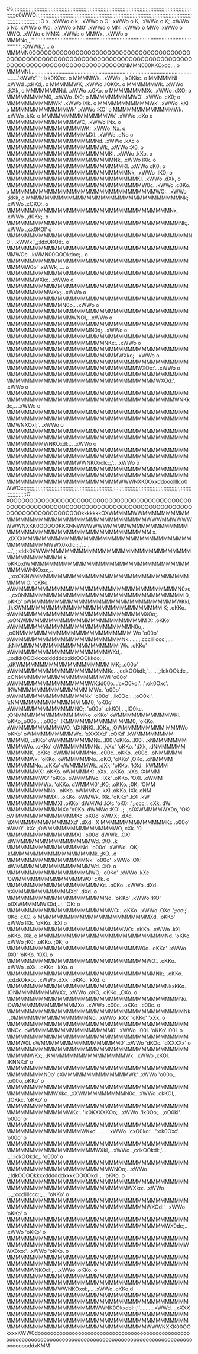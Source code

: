 Oc;;;;;;;;;;;;;;;;;;;;;;;;;;;;;;;;;;;;;;;;;;;;;;;;;;;;;;;;;;;;;;;;;;;;;;;;;;;;;;;;;;;;;;;;;;;;;;;;;;;;;;;;;;;;;;;;;;;;;;;;c0WWO:;;;;;;;;;;;;;;;;;;;;;;;;;;;;;;;;;;;;;;;;;;;;;;;;;;;;;;;;;;;;;;;;;;;;;;;;;;;;;;;;;;;;;;;;;;;;;;;;;;;;;;;;;;;;;;;;;;;;;;;;:O
x.                                                                                                                        .xWWo                                                                                                                          o
k.                                                                                                                        .xWWo                                                                                                                          o
O'                                                                                                                        .xWWo                                                                                                                          o
K,                                                                                                                        .xWWo                                                                                                                          o
X;                                                                                                                        .xWWo                                                                                                                          o
Nc                                                                                                                        .xWWo                                                                                                                          o
Wd.                                                                                                                       .xWWo                                                                                                                          o
M0'                                                                                                                       .xWWo                                                                                                                          o
MN:                                                                                                                       .xWWo                                                                                                                          o
MWo                                                                                                                       .xWWo                                                                                                                          o
MWO.                                                                                                                      .xWWo                                                                                                                          o
MMX:                                                                                                                      .xWWo                                                                                                                          o
MMWx.                                                                                                                     .xWWo                                                                                                                          o
MMMNo,,,''''''''''''''''''''''''''''''''''''''''''''''''''''''''''''''''''''''''''''''''''''''''''''''''''''''''''''''''',:OWWk,'....                                                                                                                    o
MMMMN0OOOOOOOOOOOOOOOOOOOOOOOOOOOOOOOOOOOOOOOOOOOOOOOOOOOOOOOOOOOOOOOOOOOOOOOOOOOOOOOOOOOOOOOOOOOOOOOOOOOOOOOOOOOOOOOOOOOO0NMMN000KKOxoc,..                                                                                                              o
MMMMNl....................................................................................................................'kWWx'.'';:lxk0KOo:.                                                                                                           o
MMMMWk.                                                                                                                   .xWWo         .,lx0Kkc.                                                                                                        o
MMMMMNl                                                                                                                   .xWWd             .;xKKd,.                                                                                                     o
MMMMMWK;                                                                                                                  .xWWo                .lOKO:.                                                                                                   o
MMMMMMWk.                                                                                                                 .xWWo                  .;kXk,                                                                                                  o
MMMMMMMNd.                                                                                                                .xWWo                    .c0Ko.                                                                                                o
MMMMMMMMXc                                                                                                                .xWWo                      .dXO;                                                                                               o
MMMMMMMMM0,                                                                                                               .xWWo                       .lX0;                                                                                              o
MMMMMMMMMWO'                                                                                                              .xWWo                        .cX0;                                                                                             o
MMMMMMMMMMWk'                                                                                                             .xWWo                          lXk.                                                                                            o
MMMMMMMMMMMWk'                                                                                                            .xWWo                          .kXl                                                                                            o
MMMMMMMMMMMMWk'                                                                                                           .xWWo                           :KO'                                                                                           o
MMMMMMMMMMMMMWk.                                                                                                          .xWWo                           .kKc                                                                                           o
MMMMMMMMMMMMMMWk'                                                                                                         .xWWo                           .dXo                                                                                           o
MMMMMMMMMMMMMMMWO,                                                                                                        .xWWo                            lNx.                                                                                          o
MMMMMMMMMMMMMMMMWK:                                                                                                       .xWWo                            lNx.                                                                                          o
MMMMMMMMMMMMMMMMMMXl.                                                                                                     .xWWo                           .dNo                                                                                           o
MMMMMMMMMMMMMMMMMMMNd.                                                                                                    .xWWo                           .kXc                                                                                           o
MMMMMMMMMMMMMMMMMMMMWk,                                                                                                   .xWWo                           :X0,                                                                                           o
MMMMMMMMMMMMMMMMMMMMMMKl.                                                                                                 .xWWo                          .kXo.                                                                                           o
MMMMMMMMMMMMMMMMMMMMMMMNk,                                                                                                .xWWo                          lXk.                                                                                            o
MMMMMMMMMMMMMMMMMMMMMMMMMKl.                                                                                              .xWWo                         cK0;                                                                                             o
MMMMMMMMMMMMMMMMMMMMMMMMMMNk,                                                                                             .xWWo                       .lKO;                                                                                              o
MMMMMMMMMMMMMMMMMMMMMMMMMMMMKl.                                                                                           .xWWo                      .dXk,                                                                                               o
MMMMMMMMMMMMMMMMMMMMMMMMMMMMMW0c.                                                                                         .xWWo                    .c0Ko.                                                                                                o
MMMMMMMMMMMMMMMMMMMMMMMMMMMMMMMWO:.                                                                                       .xWWo                  .;kKk,                                                                                                  o
MMMMMMMMMMMMMMMMMMMMMMMMMMMMMMMMMNk;                                                                                      .xWWo                .cOKO:.                                                                                                   o
MMMMMMMMMMMMMMMMMMMMMMMMMMMMMMMMMMMNx,                                                                                    .xWWo             .,d0Kx;.                                                                                                     o
MMMMMMMMMMMMMMMMMMMMMMMMMMMMMMMMMMMMMNk;.                                                                                 .xWWo         .,cx0KOl'                                                                                                        o
MMMMMMMMMMMMMMMMMMMMMMMMMMMMMMMMMMMMMMMNO:.                                                                               .xWWx'.',;:ldxOKOd:.                                                                                                           o
MMMMMMMMMMMMMMMMMMMMMMMMMMMMMMMMMMMMMMMMMWOc.                                                                             .kWMN00OOOkdoc;..                                                                                                              o
MMMMMMMMMMMMMMMMMMMMMMMMMMMMMMMMMMMMMMMMMMMW0o'                                                                           .xWWk,....                                                                                                                     o
MMMMMMMMMMMMMMMMMMMMMMMMMMMMMMMMMMMMMMMMMMMMMWXkc.                                                                        .xWWo                                                                                                                          o
MMMMMMMMMMMMMMMMMMMMMMMMMMMMMMMMMMMMMMMMMMMMMMMMWKx;.                                                                     .xWWo                                                                                                                          o
MMMMMMMMMMMMMMMMMMMMMMMMMMMMMMMMMMMMMMMMMMMMMMMMMMMN0o,.                                                                  .xWWo                                                                                                                          o
MMMMMMMMMMMMMMMMMMMMMMMMMMMMMMMMMMMMMMMMMMMMMMMMMMMMMWNOl,.                                                               .xWWo                                                                                                                          o
MMMMMMMMMMMMMMMMMMMMMMMMMMMMMMMMMMMMMMMMMMMMMMMMMMMMMMMMMN0d;.                                                            .xWWo                                                                                                                          o
MMMMMMMMMMMMMMMMMMMMMMMMMMMMMMMMMMMMMMMMMMMMMMMMMMMMMMMMMMMMNKx:.                                                         .xWWo                                                                                                                          o
MMMMMMMMMMMMMMMMMMMMMMMMMMMMMMMMMMMMMMMMMMMMMMMMMMMMMMMMMMMMMMMWXko;.                                                     .xWWo                                                                                                                          o
MMMMMMMMMMMMMMMMMMMMMMMMMMMMMMMMMMMMMMMMMMMMMMMMMMMMMMMMMMMMMMMMMMMWXOo:'.                                                .xWWo                                                                                                                          o
MMMMMMMMMMMMMMMMMMMMMMMMMMMMMMMMMMMMMMMMMMMMMMMMMMMMMMMMMMMMMMMMMMMMMMMWXOd:'.                                            .xWWo                                                                                                                          o
MMMMMMMMMMMMMMMMMMMMMMMMMMMMMMMMMMMMMMMMMMMMMMMMMMMMMMMMMMMMMMMMMMMMMMMMMMMWNKkdc,..                                      .xWWo                                                                                                                          o
MMMMMMMMMMMMMMMMMMMMMMMMMMMMMMMMMMMMMMMMMMMMMMMMMMMMMMMMMMMMMMMMMMMMMMMMMMMMMMMMWNXOxl;'.                                 .xWWo                                                                                                                          o
MMMMMMMMMMMMMMMMMMMMMMMMMMMMMMMMMMMMMMMMMMMMMMMMMMMMMMMMMMMMMMMMMMMMMMMMMMMMMMMMMMMMMMWNKOxdl:,..                         .xWWo                                                                                                                          o
MMMMMMMMMMMMMMMMMMMMMMMMMMMMMMMMMMMMMMMMMMMMMMMMMMMMMMMMMMMMMMMMMMMMMMMMMMMMMMMMMMMMMMMMMMMMMWWNKOxolc:;,'..              .xWWo                                                                                                                          o
MMMMMMMMMMMMMMMMMMMMMMMMMMMMMMMMMMMMMMMMMMMMMMMMMMMMMMMMMMMMMMMMMMMMMMMMMMMMMMMMMMMMMMMMMMMMMMMMMMMMMMWWWNXK0Oxxddooollllco0WWOc;;;;;;;;;;;;;;;;;;;;;;;;;;;;;;;;;;;;;;;;;;;;;;;;;;;;;;;;;;::::;;;;;;;;;;;;;;;;;;;;;;;;;;;;;;;;;;;;;;;;;;;;;;;;;;;;;;;;;;:O
XOOOOOOOOOOOOOOOOOOOOOOOOOOOOOOOOOOOOOOOOOOOOOOOOOOOOOOOOOOOOOOOOOOOOOOOOOOOOOOOOOOOOOOOOOOOOOOOOOOOOOOOOOOOOOOOOkkkkkkkOXWMMMMWWMMMMMMMMMMMMMMMMMMMMMMMMMMMMMMMMMMMMMMMMWWWMMWWWWWWWNXKK0OOOO0KKXNNWWWWWWMMMMWMMMMMMMMMMMMMMMMMMMMMMMMMMMMMMMMMMMMMMMMMMM
x.                                                                                                                    .,dXXXMMMMMMMMMMMMMMMMMMMMMMMMMMMMMMMMMMMMMMMMMMMMMWWX0kdlc:;,,'.....   ....',,;:cldk0XWWMMMMMMMMMMMMMMMMMMMMMMMMMMMMMMMMMMMMMMMMMMM
k.                                                                                                                   'oKKo;dWMMMMMMMMMMMMMMMMMMMMMMMMMMMMMMMMMMMMMMWNKOxo:,..                              ..,:oxOKNWMMMMMMMMMMMMMMMMMMMMMMMMMMMMMMMMMMMMM
O.                                                                                                                 'oKKo.  oWMMMMMMMMMMMMMMMMMMMMMMMMMMMMMMMMMMMN0xc,.                                            .,cx0NMMMMMMMMMMMMMMMMMMMMMMMMMMMMMMMMMM
0,                                                                                                               .oKKo'    oWMMMMMMMMMMMMMMMMMMMMMMMMMMMMMMMWKkl,.                                                    .,lkKWMMMMMMMMMMMMMMMMMMMMMMMMMMMMMM
K;                                                                                                             .oKKo.      oWMMMMMMMMMMMMMMMMMMMMMMMMMMMMXOo;.                                                            .;oONWMMMMMMMMMMMMMMMMMMMMMMMMMM
X:                                                                                                           .oKKo'        oWMMMMMMMMMMMMMMMMMMMMMMMMMN0o,.                                                                  .,o0NMMMMMMMMMMMMMMMMMMMMMMMM
Wo                                                                                                         'o00o'          oWMMMMMMMMMMMMMMMMMMMMMMMNk:.                         ...,;:cccllllccc:;,...                         .:kNMMMMMMMMMMMMMMMMMMMMMM
Wk.                                                                                                      .oKKo'            oWMMMMMMMMMMMMMMMMMMMMWKd,.                     .,:odkkOOOkkxxddddddxxkkOOOkkdo:,.                     .,dKWMMMMMMMMMMMMMMMMMMM
MK;                                                                                                    .o00o'              oWMMMMMMMMMMMMMMMMMMMMKc.                  .,cdkOOkdl:,'...            ...',:ldkOOkdc,.                   .cONMMMMMMMMMMMMMMMMM
MWl                                                                                                  'o00o'                oWMMMMMMMMMMMMMMMMWKdd00o.             .'cxO0ko:'.                              .':ok0Oxc'.                 .lKWMMMMMMMMMMMMMMM
MWx.                                                                                               'o00o'                  oWMMMMMMMMMMMMMMMNx'  'o00o'        .,lk0Oo;.                                        .;oO0kl'.                'xNMMMMMMMMMMMMMM
MM0,                                                                                             'oK0o'                    oWMMMMMMMMMMMMMNO;.     'o00o'    .ckKOl,.                                              .,lO0kc.               .;ONMMMMMMMMMMMM
MMNo                                                                                           .oKKo'                      oWMMMMMMMMMMMWKl.         'oKKo,,o00o,.                                                    .,o00o'               .lKMMMMMMMMMMM
MMM0,                                                                                        'oKKo.                        oWMMMMMMMMMMWO,             'dXNNKl.                                                          .lOKx,               ,OWMMMMMMMMM
MMMWo                                                                                      'oKKo'                          oWMMMMMMMMMWx.              'xXXXXd'                                                            .cOKd'              .kWMMMMMMMM
MMMM0,                                                                                   .oKKo'                            oWMMMMMMMMNx.             .l00l.'oKKo.                                                            .l00l.             .xNMMMMMMM
MMMMWo.                                                                                .oKKo'                              oWMMMMMMMNd.             ,kXx'    'oKKo.                                                            'dXk,             .dNMMMMMM
MMMMMK,                                                                              .oKKo.                                oWMMMMMMNo.            .c00c.       .oKKo.                                                           .c00c.            .oNMMMMM
MMMMMWx.                                                                           'oKKo.                                  oWMMMMMNo.            .oKO,           'oKKo'                                                           ,OKo.            .oNMMMM
MMMMMMNo.                                                                        .oKKo'                                    oWMMMMWk.            .dXk'              'oKKo.                                                          'kXd.            .kWMMM
MMMMMMMX:                                                                      .oKKo.                                      oWMMMMK:            .oXx.                 .oKKo.                                                         .xXo.            :XMMM
MMMMMMMWO'                                                                   'oKKo.                                        oWMMMWo.           .lXk'                    .oKKo.                                                        'OXl.           .oWMM
MMMMMMMMWx.                                                                'oKKo.                                          dWMMM0'            ;K0;                       .oKKo.                                                       ;0K;            'OMM
MMMMMMMMMNo.                                                             .oKKo.                                            oWMMNc            .kXl                          .oKKo.                                                      lXk.            cNM
MMMMMMMMMMXl.                                                          .oKKo.                                              oWMWk.            lXk.                            'oKKo'                                                    .kXl            .kW
MMMMMMMMMMMXl                                                        .oKKo'                                                dWMWd            .kXc                               'oK0:   .';:ccc;'.                                       cXk.            dW
MMMMMMMMMMMMXc                                                     'o0Ko.                                                  dWMWc            :KO'                                 .;..,o0XWMMMMWX0o,                                     'OK:            cW
MMMMMMMMMMMMMKc                                                  .oK0o'                                                    oWMX;           .dXd.                                   'dXMMMMMMMMMMMMXd'                                   .dXd.           ;X
MMMMMMMMMMMMMMKc                                               .o00o'                                                      oWM0'           .kXc                                   ,OWMMMMMMMMMMMMMMWO,                                   cXk.           '0
MMMMMMMMMMMMMMMXl.                                           'o00o'                                                        dWWk.           .OX:                                  .dWMMMMMMMMMMMMMMMMWd.                                  :XO.           .k
MMMMMMMMMMMMMMMMNd.                                        'o00o'                                                         .xWWd.           .OK;                                  .kMMMMMMMMMMMMMMMMMMk.                                  ;KO.           .d
MMMMMMMMMMMMMMMMMNk'                                     'o00o'                                                           .xWWo            .OX:                                  .dWMMMMMMMMMMMMMMMMWd.                                  :XO.            o
MMMMMMMMMMMMMMMMMMWO;                                  .o0Ko'                                                             .xWWo            .kXc                                   'OWMMMMMMMMMMMMMMWO'                                   cXk.            o
MMMMMMMMMMMMMMMMMMMMKc.                              .o0Ko.                                                               .xWWo            .dXd.                                   'xXMMMMMMMMMMMMXd'                                   .dXd.            o
MMMMMMMMMMMMMMMMMMMMMNd.                           'oKKo'                                                                 .xWWo             :KO'                                     ,o0XWMMMMWX0d,..;.                                 'OK:             o
MMMMMMMMMMMMMMMMMMMMMMWO:.                       .oKKo.                                                                   .xWWo             .OXc                                       .';:cc:;'.   :0Ko.                               cXO.             o
MMMMMMMMMMMMMMMMMMMMMMMMXd.                    .oKKo'                                                                     .xWWo              lXk.                                                    'oKKo.                            .kXl              o
MMMMMMMMMMMMMMMMMMMMMMMMMWO:                 .oKKo.                                                                       .xWWo              .kXl                                                      .oKKo.                          lXk.              o
MMMMMMMMMMMMMMMMMMMMMMMMMMMNd.             'oKKo.                                                                         .xWWo               ;K0;                                                       .oKKo.                       ;0K;               o
MMMMMMMMMMMMMMMMMMMMMMMMMMMMW0c.         .oKKo'                                                                           .xWWo               .lXO'                                                        'oKKo.                    'OXl.               o
MMMMMMMMMMMMMMMMMMMMMMMMMMMMMMWO:.     .oKKo.                                                                             .xWWo                .oXk.                                                         .oKKo.                 .kXo.                o
MMMMMMMMMMMMMMMMMMMMMMMMMMMMMMMMNk;. .oKKo.                                            .,cdxkOkxo:.                       .xWWo                 .dXk'                                                          .oKKo.              'kXd.                 o
MMMMMMMMMMMMMMMMMMMMMMMMMMMMMMMMMMNkxKKo.                                            .lONMMMMMMMMWXx,                     .xWWo                  .oKO,                                                           .oKKo.           ,OXo.                  o
MMMMMMMMMMMMMMMMMMMMMMMMMMMMMMMMMMMMMNo.                                            ;OWMMMMMMMMMMMMMXo.                   .xWWo                   .c00c.                                                           .oKKo.       .c00c.                   o
MMMMMMMMMMMMMMMMMMMMMMMMMMMMMMMMMMMMMMNk:.                                         ,0MMMMMMMMMMMMMMMMNo.                  .xWWo                     ,kXx'                                                            'oKKo'    'xXk,                     o
MMMMMMMMMMMMMMMMMMMMMMMMMMMMMMMMMMMMMMMMNOc.                                       oWMMMMMMMMMMMMMMMMM0'                  .xWWo                      .l00l.                                                            'oKKo'.l00l.                      o
MMMMMMMMMMMMMMMMMMMMMMMMMMMMMMMMMMMMMMMMMMW0l.                                     oWMMMMMMMMMMMMMMMMM0'                  .xWWo                        'dKOc.                                                            'dXXXXx'                        o
MMMMMMMMMMMMMMMMMMMMMMMMMMMMMMMMMMMMMMMMMMMMWKx;.                                  ;KMMMMMMMMMMMMMMMMWx.                  .xWWo                          ,xKOl.                                                          .lKNNXd'                        o
MMMMMMMMMMMMMMMMMMMMMMMMMMMMMMMMMMMMMMMMMMMMMMMN0o'                                 cXMMMMMMMMMMMMMMWk'                   .xWWo                            'o00o,.                                                    .,o00o,,oKKo'                      o
MMMMMMMMMMMMMMMMMMMMMMMMMMMMMMMMMMMMMMMMMMMMMMMMMWXkc.                               ,xXWMMMMMMMMMN0c.                    .xWWo                              .ckKOl,.                                              .,lOKkc.    'oKKo'                    o
MMMMMMMMMMMMMMMMMMMMMMMMMMMMMMMMMMMMMMMMMMMMMMMMMMMMWKx:.                              'lx0KXXXKOo;.                      .xWWo                                .'lk0Oo;.                                        .;oO0kl'.        'o00o'                  o
MMMMMMMMMMMMMMMMMMMMMMMMMMMMMMMMMMMMMMMMMMMMMMMMMMMMMMMWKxc'                              ......                          .xWWo                                   .'cxO0ko:'.                              .':ok0Oxc'.             'o00o'                o
MMMMMMMMMMMMMMMMMMMMMMMMMMMMMMMMMMMMMMMMMMMMMMMMMMMMMMMMMMWXkl,.                                                          .xWWo                                       .,cdkOOkdl:,'...            ...',:ldkOOkdc,.                   'o00o'              o
MMMMMMMMMMMMMMMMMMMMMMMMMMMMMMMMMMMMMMMMMMMMMMMMMMMMMMMMMMMMMWNOo;.                                                       .xWWo                                            .,:ldkOOOOkkxxddddddxxkkOOOOkdl:,.                          'oKKo.            o
MMMMMMMMMMMMMMMMMMMMMMMMMMMMMMMMMMMMMMMMMMMMMMMMMMMMMMMMMMMMMMMMMWXko:.                                                   .xWWo                                                  ...,;:cccllllccc:;,...                                  'oKKo'          o
MMMMMMMMMMMMMMMMMMMMMMMMMMMMMMMMMMMMMMMMMMMMMMMMMMMMMMMMMMMMMMMMMMMMMWXOd:'.                                              .xWWo                                                                                                            'oKKo'        o
MMMMMMMMMMMMMMMMMMMMMMMMMMMMMMMMMMMMMMMMMMMMMMMMMMMMMMMMMMMMMMMMMMMMMMMMMWX0dc;..                                         .xWWo                                                                                                              'oKKo'      o
MMMMMMMMMMMMMMMMMMMMMMMMMMMMMMMMMMMMMMMMMMMMMMMMMMMMMMMMMMMMMMMMMMMMMMMMMMMMMWWX0xo:'.                                    .xWWo                                                                                                                'oKKo.    o
MMMMMMMMMMMMMMMMMMMMMMMMMMMMMMMMMMMMMMMMMMMMMMMMMMMMMMMMMMMMMMMMMMMMMMMMMMMMMMMMMMMWNKOdl:,..                             .xWWo                                                                                                                  .oKKo.  o
MMMMMMMMMMMMMMMMMMMMMMMMMMMMMMMMMMMMMMMMMMMMMMMMMMMMMMMMMMMMMMMMMMMMMMMMMMMMMMMMMMMMMMMMMWWNKOxol:,...                    .xWWo                                                                                                                    .oKKo,d
MMMMMMMMMMMMMMMMMMMMMMMMMMMMMMMMMMMMMMMMMMMMMMMMMMMMMMMMMMMMMMMMMMMMMMMMMMMMMMMMMMMMMMMMMMMMMMMMMWWNK0Okxdol:;,''..........xWWd.                                                                                                                    .,xXXX
MMMMMMMMMMMMMMMMMMMMMMMMMMMMMMMMMMMMMMMMMMMMMMMMMMMMMMMMMMMMMMMMMMMMMMMMMMMMMMMMMMMMMMMMMMMMMMMMMMMMMMMMMMMMWWWNXKK00OOkxxxKWW0dooooooooooooooooooooooooooooooooooooooooooooooooooooooooooooooooooooooooooooooooooooooooooooooooooooooooooooooooooooddxKMM